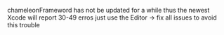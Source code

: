 chameleonFrameword has not be updated for a while
thus the newest Xcode will report 30-49 erros
just use the Editor -> fix all issues to avoid this trouble
